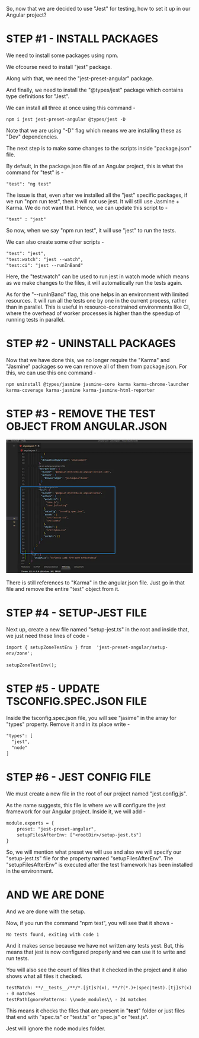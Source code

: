 So, now that we are decided to use "Jest" for testing, how to set it up in our Angular project?

# STEP #1 - INSTALL PACKAGES

We need to install some packages using npm. 

We ofcourse need to install "jest" package.

Along with that, we need the "jest-preset-angular" package.

And finally, we need to install the "@types/jest" package which contains type definitions for "Jest".

We can install all three at once using this command -

    npm i jest jest-preset-angular @types/jest -D

Note that we are using "-D" flag which means we are installing these as "Dev" dependencies.

The next step is to make some changes to the scripts inside "package.json" file.

By default, in the package.json file of an Angular project, this is what the command for "test" is - 

    "test": "ng test"

The issue is that, even after we installed all the "jest" specific packages, if we run "npm run test", then it will not use jest. It will still use Jasmine + Karma. We do not want that. Hence, we can update this script to -

    "test" : "jest"

So now, when we say "npm run test", it will use "jest" to run the tests.

We can also create some other scripts -

    "test": "jest",
    "test:watch": "jest --watch",
    "test:ci": "jest --runInBand"

Here, the "test:watch" can be used to run jest in watch mode which means as we make changes to the files, it will automatically run the tests again.

As for the "--runInBand" flag, this one helps in an environment with limited resources. It will run all the tests one by one in the current process,  rather than in parallel. This is useful in resource-constrained environments like CI, where the overhead of worker processes is higher than the speedup of running tests in parallel.

# STEP #2 - UNINSTALL PACKAGES

Now that we have done this, we no longer require the "Karma" and "Jasmine" packages so we can remove all of them from package.json. For this, we can use this one command - 

    npm uninstall @types/jasmine jasmine-core karma karma-chrome-launcher karma-coverage karma-jasmine karma-jasmine-html-reporter

# STEP #3 - REMOVE THE TEST OBJECT FROM ANGULAR.JSON

![alt text](image.png)

There is still references to "Karma" in the angular.json file. Just go in that file and remove the entire "test" object from it.

# STEP #4 - SETUP-JEST FILE

Next up, create a new file named "setup-jest.ts" in the root and inside that, we just need these lines of code - 

    import { setupZoneTestEnv } from  'jest-preset-angular/setup-env/zone';

    setupZoneTestEnv();

# STEP #5 - UPDATE TSCONFIG.SPEC.JSON FILE

Inside the tsconfig.spec.json file, you will see "jasime" in the array for "types" property. Remove it and in its place write - 

    "types": [
      "jest",
      "node"
    ]

# STEP #6 - JEST CONFIG FILE

We must create a new file in the root of our project named "jest.config.js".

As the name suggests, this file is where we will configure the jest framework for our Angular project. Inside it, we will add -


    module.exports = {
        preset: "jest-preset-angular",
        setupFilesAfterEnv: ["<rootDir>/setup-jest.ts"]
    }

So, we will mention what preset we will use and also we will specify our "setup-jest.ts" file for the property named "setupFilesAfterEnv". The "setupFilesAfterEnv" is executed after the test framework has been installed in the environment.

# AND WE ARE DONE

And we are done with the setup. 

Now, if you run the command "npm test", you will see that it shows -

    No tests found, exiting with code 1

And it makes sense because we have not written any tests yest. But, this means that jest is now configured properly and we can use it to write and run tests.

You will also see the count of files that it checked in the project and it also shows what all files it checked.

    testMatch: **/__tests__/**/*.[jt]s?(x), **/?(*.)+(spec|test).[tj]s?(x) - 0 matches
    testPathIgnorePatterns: \\node_modules\\ - 24 matches

This means it checks the files that are present in "__test__" folder or just files that end with "spec.ts" or "test.ts" or "spec.js" or "test.js". 

Jest will ignore the node modules folder.

